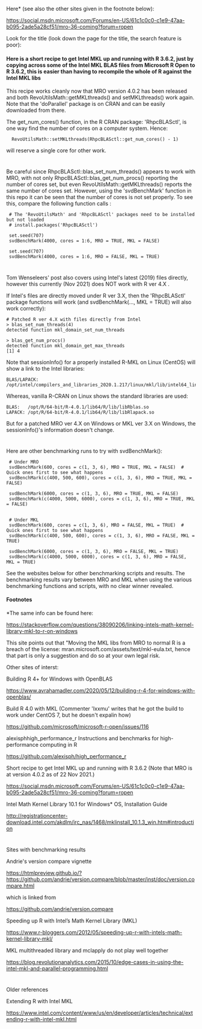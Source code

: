 

Here* (see also the other sites given in the footnote below):

https://social.msdn.microsoft.com/Forums/en-US/61c1c0c0-c1e9-47aa-b095-2ade5a28cf51/mro-36-coming?forum=ropen

Look for the title (look down the page for the title, the search feature is poor):

<H4> Here is a short recipe to get Intel MKL up and running with R 3.6.2, just by copying across some of the Intel MKL BLAS files from Microsoft R Open to R 3.6.2, this is easier than having to recompile the whole of R against the Intel MKL libs</H4>

This recipe works cleanly now that MRO version 4.0.2 has been released and both RevoUtilsMath::getMKLthreads() and setMKLthreads() work again.  Note that the 'doParallel' package is on CRAN and can be easily downloaded from there.

 The get_num_cores() function, in the R CRAN package: 'RhpcBLASctl', is one way find the number of cores on a computer system. Hence:

      RevoUtilsMath::setMKLthreads(RhpcBLASctl::get_num_cores() - 1)
      
will reserve a single core for other work.  

#

Be careful since RhpcBLASctl::blas_set_num_threads() appears to work with MRO, with not only RhpcBLASctl::blas_get_num_procs() reporting the number of cores set, but even RevoUtilsMath::getMKLthreads() reports the same number of cores set. However, using the 'svdBenchMark' function in this repo it can be seen that the number of cores is not set properly. To see this, compare the following function calls :

     # The 'RevoUtilsMath' and 'RhpcBLASctl' packages need to be installed but not loaded 
     # install.packages('RhpcBLASctl')   
     
     set.seed(707)
     svdBenchMark(4000, cores = 1:6, MRO = TRUE, MKL = FALSE)
 
     set.seed(707)
     svdBenchMark(4000, cores = 1:6, MRO = FALSE, MKL = TRUE)

#

Tom Wenseleers' post also covers using Intel's latest (2019) files directly, however this currently (Nov 2021) does NOT work with R ver 4.X .

If Intel's files are directly moved under R ver 3.X, then the 'RhpcBLASctl' package functions will work (and svdBenchMark(..., MKL = TRUE) will also work correctly):

    # Patched R ver 4.X with files directly from Intel
    > blas_set_num_threads(4)
    detected function mkl_domain_set_num_threads
    
    > blas_get_num_procs()
    detected function mkl_domain_get_max_threads
    [1] 4


Note that sessionInfo() for a properly installed R-MKL on Linux (CentOS) will show a link to the Intel libraries:

    BLAS/LAPACK: /opt/intel/compilers_and_libraries_2020.1.217/linux/mkl/lib/intel64_lin/libmkl_gf_lp64.so

Whereas, vanilla R-CRAN on Linux shows the standard libraries are used:

    BLAS:   /opt/R/64-bit/R-4.0.1/lib64/R/lib/libRblas.so
    LAPACK: /opt/R/64-bit/R-4.0.1/lib64/R/lib/libRlapack.so
    
But for a patched MRO ver 4.X on Windows or MKL ver 3.X on Windows, the sessionInfo()'s information doesn't change. 

#

Here are other benchmarking runs to try with svdBenchMark():

     # Under MRO
     svdBenchMark(600, cores = c(1, 3, 6), MRO = TRUE, MKL = FALSE)  # Quick ones first to see what happens
     svdBenchMark(c(400, 500, 600), cores = c(1, 3, 6), MRO = TRUE, MKL = FALSE)
     
     svdBenchMark(6000, cores = c(1, 3, 6), MRO = TRUE, MKL = FALSE)
     svdBenchMark(c(4000, 5000, 6000), cores = c(1, 3, 6), MRO = TRUE, MKL = FALSE)
     
     
     # Under MKL
     svdBenchMark(600, cores = c(1, 3, 6), MRO = FALSE, MKL = TRUE)  # Quick ones first to see what happens
     svdBenchMark(c(400, 500, 600), cores = c(1, 3, 6), MRO = FALSE, MKL = TRUE)
     
     svdBenchMark(6000, cores = c(1, 3, 6), MRO = FALSE, MKL = TRUE)
     svdBenchMark(c(4000, 5000, 6000), cores = c(1, 3, 6), MRO = FALSE, MKL = TRUE)

See the websites below for other benchmarking scripts and results. The benchmarking results vary between MRO and MKL when using the various benchmarking functions and scripts, with no clear winner revealed.


<H4> Footnotes </H4>

*The same info can be found here:
    
https://stackoverflow.com/questions/38090206/linking-intels-math-kernel-library-mkl-to-r-on-windows
       
This site points out that "Moving the MKL libs from MRO to normal R is a breach of the license: mran.microsoft.com/assets/text/mkl-eula.txt, hence that part is only a suggestion and do so at your own legal risk.
    
Other sites of interst: 


     
Building R 4+ for Windows with OpenBLAS

https://www.avrahamadler.com/2020/05/12/building-r-4-for-windows-with-openblas/


Build R 4.0 with MKL (Commenter 'Ixxmu' writes that he got the build to work under CentOS 7, but he doesn't expalin how)

https://github.com/microsoft/microsoft-r-open/issues/116

alexisphhigh_performance_r Instructions and benchmarks for high-performance computing in R

https://github.com/alexisph/high_performance_r

Short recipe to get Intel MKL up and running with R 3.6.2   (Note that MRO is at version 4.0.2 as of 22 Nov 2021.)

https://social.msdn.microsoft.com/Forums/en-US/61c1c0c0-c1e9-47aa-b095-2ade5a28cf51/mro-36-coming?forum=ropen
         
Intel Math Kernel Library 10.1 for Windows* OS, Installation Guide 

http://registrationcenter-download.intel.com/akdlm/irc_nas/1468/mklinstall_10.1.3_win.htm#introduction


# 

Sites with benchmarking results   

Andrie's version compare vignette

https://htmlpreview.github.io/?https://github.com/andrie/version.compare/blob/master/inst/doc/version.compare.html
    
 which is linked from
 
https://github.com/andrie/version.compare
    
  
Speeding up R with Intel’s Math Kernel Library (MKL)

https://www.r-bloggers.com/2012/05/speeding-up-r-with-intels-math-kernel-library-mkl/

    
MKL multithreaded library and mclapply do not play well together

https://blog.revolutionanalytics.com/2015/10/edge-cases-in-using-the-intel-mkl-and-parallel-programming.html
    
#    
    
Older references

Extending R with Intel MKL

https://www.intel.com/content/www/us/en/developer/articles/technical/extending-r-with-intel-mkl.html


